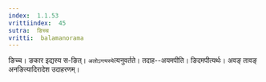 ```yaml
---
index:  1.1.53
vrittiindex:  45
sutra:  ङिच्च
vritti:  balamanorama 
---
```


ङिच्च। ङकार इद्यस्य स-ङित्। `अलोऽन्त्यस्ये`त्यनुवर्तते। तदाह--अयमपीति। ङिदमपीत्यर्थः। अवङ् तावङ् अनङित्यादिरादेश उदाहरणम्।

